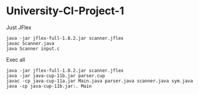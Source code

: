 # University-CI-Project-1


Just JFlex
```
java -jar jflex-full-1.8.2.jar scanner.jflex
javac Scanner.java
java Scanner input.c
```

Exec all
```
java -jar jflex-full-1.8.2.jar scanner.jflex
java -jar java-cup-11b.jar parser.cup
javac -cp java-cup-11a.jar Main.java parser.java scanner.java sym.java
java -cp java-cup-11b.jar:. Main
```